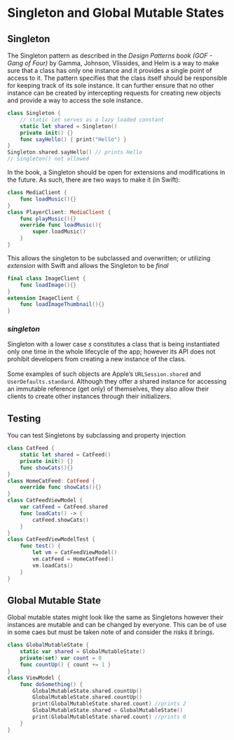 # Singleton and Global Mutable States

## Singleton

The Singleton pattern as described in the *Design Patterns book (GOF - Gang of Four)* by Gamma, Johnson, Vlissides, and Helm is a way to make sure that a class has only one instance and it provides a single point of access to it. The pattern specifies that the class itself should be responsible for keeping track of its sole instance. It can further ensure that no other instance can be created by intercepting requests for creating new objects and provide a way to access the sole instance.

```swift
class Singleton {
    // static let serves as a lazy loaded constant
    static let shared = Singleton()
    private init() {}
    func sayHello() { print("Hello") }
}
Singleton.shared.sayHello() // prints Hello
// Singleton() not allowed
```

In the book, a Singleton should be open for extensions and modifications in the future. As such, there are two ways to make it (in Swift):

```swift
class MediaClient {
    func loadMusic(){}
}
class PlayerClient: MediaClient {
    func playMusic(){}
    override func loadMusic(){
        super.loadMusic()
    }
}
```

This allows the singleton to be subclassed and overwritten; or utilizing *extension* with Swift and allows the Singleton to be *final*

```swift
final class ImageClient {
    func loadImage(){}
}
extension ImageClient {
    func loadImageThumbnail(){}
}
```

### ***singleton***

Singleton with a lower case *s* constitutes a class that is being instantiated only one time in the whole lifecycle of the app; however its API does not prohibit developers from creating a new instance of the class.
\
\
Some examples of such objects are Apple’s `URLSession.shared` and `UserDefaults.standard`. Although they offer a shared instance for accessing an immutable reference (get only) of themselves, they also allow their clients to create other instances through their initializers.

## **Testing**

You can test Singletons by subclassing and property injection

```swift
class CatFeed {
    static let shared = CatFeed()
    private init() {}
    func showCats(){}
}
class HomeCatFeed: CatFeed {
    override func showCats(){}
}
class CatFeedViewModel {
    var catFeed = CatFeed.shared
    func loadCats() -> {
        catFeed.showCats()
    }
}
class CatFeedViewModelTest {
    func test() {
        let vm = CatFeedViewModel()
        vm.catFeed = HomeCatFeed()
        vm.loadCats()
    }
}
```

## Global Mutable State

Global mutable states might look like the same as Singletons however their instances are mutable and can be changed by everyone. This can be of use in some caes but must be taken note of and consider the risks it brings.

```swift
class GlobalMutableState {
    static var shared = GlobalMutableState()
    private(set) var count = 0
    func countUp() { count += 1 }
}
class ViewModel {
    func doSomething() {
        GlobalMutableState.shared.countUp()
        GlobalMutableState.shared.countUp()
        print(GlobalMutableState.shared.count) //prints 2
        GlobalMutableState.shared = GlobalMutableState()
        print(GlobalMutableState.shared.count) //prints 0
    }
} 
```
